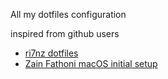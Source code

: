 All my dotfiles configuration

inspired from github users

- [ri7nz dotfiles](https://github.com/ri7nz/.dotifiles)
- [Zain Fathoni macOS initial setup](https://github.com/zainfathoni/macOS-Initial-Setup)
